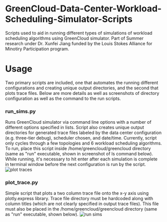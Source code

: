 # GreenCloud-Data-Center-Workload-Scheduling-Simulator-Scripts
Scripts used to aid in running different types of simulations of workload scheduling algorithms using GreenCloud simulator. Part of Summer research under Dr. Xunfei Jiang funded by the Louis Stokes Alliance for Minotiry Participation program.

# Usage
Two primary scripts are included, one that automates the running different configurations and creating unique output directories, and the second that plots trace files. Below are more details as well as screenshots of directory configuration as well as the command to the run scripts.

### run_sims.py
Runs GreenCloud simulator via command line options with a number of different options specified in lists. Script also creates unique output directories for generated trace files labeled by the data center configuration (e.g. three-tier debug), scheduler chosen, and date/time. Currently, script only cycles through a few topologies and 6 workload scheduling algorithms. To run, place this script inside /home/greencloud/greencloud directory (same as "run" executable, shown in screenshot of ls command below). While running, it's necessary to hit enter after each simulation is complete in terminal window before the next configuration is run by the script.
![plot traces](https://user-images.githubusercontent.com/20344260/136677373-32acd97c-0c5d-4329-8794-5601ccc95a09.png)


### plot_trace.py
Simple script that plots a two column trace file onto the x-y axis using plotly.express library. Trace file directory must be hardcoded along with column titles (which are not clearly specified in output trace files). This file must also be placed in the /home/greencloud/greencloud directory (same as "run" executable, shown below).
![run sims](https://user-images.githubusercontent.com/20344260/136677369-cc5ea3fc-dbb4-40f2-8d72-a1e1d26eb24c.png)
